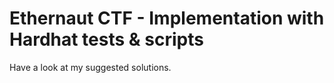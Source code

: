 # Ethernaut CTF - Implementation with Hardhat tests & scripts

Have a look at my suggested solutions.